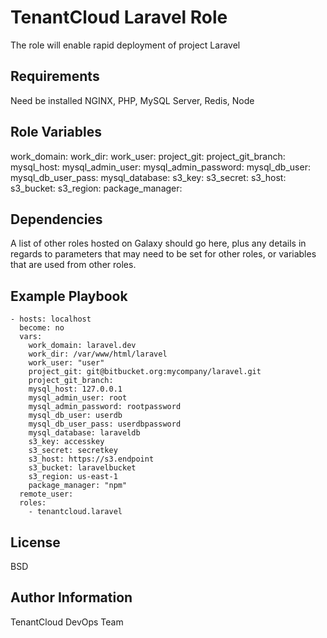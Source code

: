 TenantCloud Laravel Role
=========

The role will enable rapid deployment of project Laravel

Requirements
------------

Need be installed NGINX, PHP, MySQL Server, Redis, Node

Role Variables
--------------

work_domain:
work_dir:
work_user:
project_git:
project_git_branch: 
mysql_host:
mysql_admin_user:
mysql_admin_password:
mysql_db_user:
mysql_db_user_pass:
mysql_database:
s3_key:
s3_secret:
s3_host:
s3_bucket:
s3_region:
package_manager:

Dependencies
------------

A list of other roles hosted on Galaxy should go here, plus any details in regards to parameters that may need to be set for other roles, or variables that are used from other roles.

Example Playbook
----------------

    - hosts: localhost
      become: no
      vars:
        work_domain: laravel.dev
        work_dir: /var/www/html/laravel
        work_user: "user"
        project_git: git@bitbucket.org:mycompany/laravel.git
        project_git_branch: 
        mysql_host: 127.0.0.1
        mysql_admin_user: root 
        mysql_admin_password: rootpassword
        mysql_db_user: userdb
        mysql_db_user_pass: userdbpassword
        mysql_database: laraveldb 
        s3_key: accesskey
        s3_secret: secretkey
        s3_host: https://s3.endpoint
        s3_bucket: laravelbucket
        s3_region: us-east-1
        package_manager: "npm"
      remote_user:
      roles:
        - tenantcloud.laravel

License
-------

BSD

Author Information
------------------

TenantCloud DevOps Team
